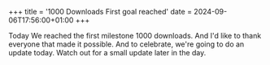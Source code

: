 +++ 
title = '1000 Downloads First goal reached' 
date = 2024-09-06T17:56:00+01:00
+++

Today We reached the first milestone 1000 downloads. And I'd like to thank everyone that made it possible. And to celebrate, we're going to do an update today. 
Watch out for a small update later in the day.

